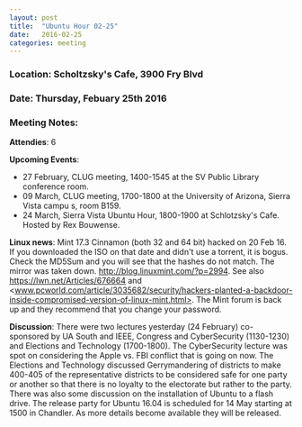```yaml
---
layout: post
title:  "Ubuntu Hour 02-25"
date:   2016-02-25
categories: meeting
---
```

### Location: Scholtzsky's Cafe, 3900 Fry Blvd

### Date: Thursday, Febuary 25th 2016

### Meeting Notes:

**Attendies**: 6
  
**Upcoming Events**:

* 27 February, CLUG meeting, 1400-1545 at the SV Public Library conference room.
* 09 March, CLUG meeting, 1700-1800 at the University of Arizona, Sierra Vista campu s, room B159.
* 24 March, Sierra Vista Ubuntu Hour, 1800-1900 at Schlotzsky's Cafe. Hosted by Rex Bouwense.
  
**Linux news**:
Mint 17.3 Cinnamon (both 32 and 64 bit) hacked on 20 Feb 16. If you downloaded the ISO on that date and didn't use a torrent, it is bogus. Check the MD5Sum and you will see that the hashes do not match. The mirror was taken down. <http://blog.linuxmint.com/?p=2994>. See also <https://lwn.net/Articles/676664> and <www.pcworld.com/article/3035682/security/hackers-planted-a-backdoor-inside-compromised-version-of-linux-mint.html>.
The Mint forum is back up and they recommend that you change your password.
  
**Discussion**:
There were two lectures yesterday (24 February) co-sponsored by UA South and IEEE, Congress and CyberSecurity (1130-1230) and Elections and Technology (1700-1800). The CyberSecurity lecture was spot on considering the Apple vs. FBI conflict that is going on now. The Elections and Technology discussed Gerrymandering of districts to make 400-405 of the representative districts to be considered safe for one party or another so that there is no loyalty to the electorate but rather to the party.
There was also some discussion on the installation of Ubuntu to a flash drive.
The release party for Ubuntu 16.04 is scheduled for 14 May starting at 1500 in Chandler. As more details become available they will be released.
